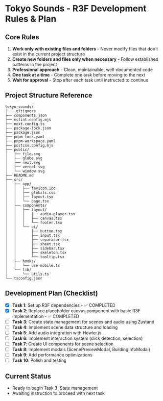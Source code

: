 # Tokyo Sounds - R3F Development Rules & Plan

## Core Rules

1. **Work only with existing files and folders** - Never modify files that don't exist in the current project structure
2. **Create new folders and files only when necessary** - Follow established patterns in the project
3. **Professional approach** - Clean, maintainable, well-documented code
4. **One task at a time** - Complete one task before moving to the next
5. **Wait for approval** - Stop after each task until instructed to continue

## Project Structure Reference

```
tokyo-sounds/
├── .gitignore
├── components.json
├── eslint.config.mjs
├── next.config.ts
├── package-lock.json
├── package.json
├── pnpm-lock.yaml
├── pnpm-workspace.yaml
├── postcss.config.mjs
├── public/
│   ├── file.svg
│   ├── globe.svg
│   ├── next.svg
│   ├── vercel.svg
│   └── window.svg
├── README.md
├── src/
│   ├── app/
│   │   ├── favicon.ico
│   │   ├── globals.css
│   │   ├── layout.tsx
│   │   └── page.tsx
│   ├── components/
│   │   ├── layout/
│   │   │   ├── audio-player.tsx
│   │   │   ├── canvas.tsx
│   │   │   └── footer.tsx
│   │   └── ui/
│   │       ├── button.tsx
│   │       ├── input.tsx
│   │       ├── separator.tsx
│   │       ├── sheet.tsx
│   │       ├── sidebar.tsx
│   │       ├── skeleton.tsx
│   │       └── tooltip.tsx
│   ├── hooks/
│   │   └── use-mobile.ts
│   └── lib/
│       └── utils.ts
└── tsconfig.json
```

## Development Plan (Checklist)

- [x] **Task 1**: Set up R3F dependencies - ✅ COMPLETED
- [x] **Task 2**: Replace placeholder canvas component with basic R3F implementation - ✅ COMPLETED
- [ ] **Task 3**: Create state management for scenes and audio using Zustand
- [ ] **Task 4**: Implement scene data structure and loading
- [ ] **Task 5**: Add audio integration with Howler.js
- [ ] **Task 6**: Implement interaction system (click detection, selection)
- [ ] **Task 7**: Create UI components for scene selection
- [ ] **Task 8**: Implement modals (ScenePreviewModal, BuildingInfoModal)
- [ ] **Task 9**: Add performance optimizations
- [ ] **Task 10**: Polish and testing

## Current Status

- Ready to begin Task 3: State management
- Awaiting instruction to proceed with next task
